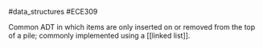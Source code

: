 #data_structures #ECE309 

Common ADT in which items are only inserted on or removed from the top of a pile; commonly implemented using a [[linked list]].